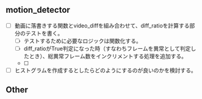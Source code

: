 ## motion_detector
- [ ] 動画に落書きする関数とvideo_diffを組み合わせて、diff_ratioを計算する部分のテストを書く。
    - [ ] テストするために必要なロジックは関数化する。
    - [ ] diff_ratioがTrue判定になった時（すなわちフレームを異常として判定したとき）、総異常フレーム数をインクリメントする処理を追加する。
    - [ ] 
- [ ] ヒストグラムを作成するとしたらどのようにするのが良いのかを検討する。

## Other
